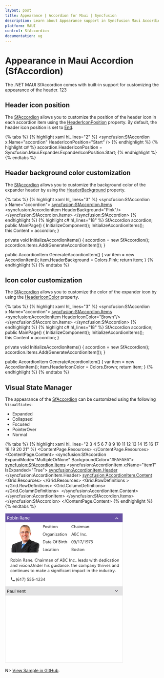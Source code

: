 ```yaml
---
layout: post
title: Appearance | Accordion for Maui | Syncfusion
description: Learn about Appearance support in Syncfusion Maui Accordion (SfAccordion) control and more details.
platform: MAUI
control: SfAccordion
documentation: ug
---
```


# Appearance in Maui Accordion (SfAccordion)

The .NET MAUI SfAccordion comes with built-in support for customizing the appearance of the header. 123

## Header icon position 
 
The [SfAccordion](https://help.syncfusion.com/cr/maui/Syncfusion.Maui.Accordion.SfAccordion.html) allows you to customize the position of the header icon in each accordion item using the [HeaderIconPosition](https://help.syncfusion.com/cr/maui/Syncfusion.Maui.Accordion.SfAccordion.html#Syncfusion_Maui_Accordion_SfAccordion_HeaderIconPosition) property. By default, the header icon position is set to [End](https://help.syncfusion.com/cr/maui/Syncfusion.Maui.Expander.ExpanderIconPosition.html#Syncfusion_Maui_Expander_ExpanderIconPosition_End).

{% tabs %}
{% highlight xaml hl_lines="2" %}
<syncfusion:SfAccordion x:Name="accordion" 
                        HeaderIconPosition="Start" />
{% endhighlight %}
{% highlight c# %}
accordion.HeaderIconPosition = Syncfusion.Maui.Expander.ExpanderIconPosition.Start;
{% endhighlight %}
{% endtabs %}

## Header background color customization

The [SfAccordion](https://help.syncfusion.com/cr/maui/Syncfusion.Maui.Accordion.SfAccordion.html) allows you to customize the background color of the expander header by using the [HeaderBackground](https://help.syncfusion.com/cr/maui/Syncfusion.Maui.Accordion.AccordionItem.html#Syncfusion_Maui_Accordion_AccordionItem_HeaderBackground) property.

{% tabs %}
{% highlight xaml hl_lines="3" %}
<syncfusion:SfAccordion x:Name="accordion">
    <syncfusion:SfAccordion.Items>
        <syncfusion:AccordionItem HeaderBackground="Pink"/>
    </syncfusion:SfAccordion.Items>
</syncfusion:SfAccordion>
{% endhighlight %}
{% highlight c# hl_lines="18" %}
SfAccordion accordion;
public MainPage()
{
    InitializeComponent();
    InitializeAccordionItems();
    this.Content = accordion;
}

private void InitializeAccordionItems()
{
    accordion = new SfAccordion();
    accordion.Items.Add(GenerateAccordionItem());
}

public AccordionItem GenerateAccordionItem()
{
    var item = new AccordionItem();
    item.HeaderBackground = Colors.Pink;
    return item;
}
{% endhighlight %}
{% endtabs %}

## Icon color customization

The [SfAccordion](https://help.syncfusion.com/cr/maui/Syncfusion.Maui.Accordion.SfAccordion.html) allows you to customize the color of the expander icon by using the [HeaderIconColor](https://help.syncfusion.com/cr/maui/Syncfusion.Maui.Accordion.AccordionItem.html#Syncfusion_Maui_Accordion_AccordionItem_HeaderIconColor) property.

{% tabs %}
{% highlight xaml hl_lines="3" %}
<syncfusion:SfAccordion x:Name="accordion">
    <syncfusion:SfAccordion.Items>
        <syncfusion:AccordionItem HeaderIconColor="Brown"/>
    </syncfusion:SfAccordion.Items>
</syncfusion:SfAccordion>
{% endhighlight %}
{% highlight c# hl_lines="18" %}
SfAccordion accordion;
public MainPage()
{
    InitializeComponent();
    InitializeAccordionItems();
    this.Content = accordion;
}

private void InitializeAccordionItems()
{
    accordion = new SfAccordion();
    accordion.Items.Add(GenerateAccordionItem());
}

public AccordionItem GenerateAccordionItem()
{
    var item = new AccordionItem();
    item.HeaderIconColor = Colors.Brown;
    return item;
}
{% endhighlight %}
{% endtabs %}

## Visual State Manager

The appearance of the [SfAccordion](https://help.syncfusion.com/cr/maui/Syncfusion.Maui.Accordion.SfAccordion.html) can be customized using the following `VisualStates`:

* Expanded
* Collapsed
* Focused
* PointerOver
* Normal

{% tabs %}
{% highlight xaml hl_lines="2 3 4 5 6 7 8 9 10 11 12 13 14 15 16 17 18 19 20 21" %}
     <ContentPage.Resources>
        <Style TargetType="syncfusion:AccordionItem">
            <Setter Property="VisualStateManager.VisualStateGroups">
                <VisualStateGroupList>
                    <VisualStateGroup>
                        <VisualState Name="Expanded">
                            <VisualState.Setters>
                                <Setter Property="HeaderBackground" Value="#6750A4"/>
                                <Setter Property="HeaderIconColor" Value="White"/>
                            </VisualState.Setters>
                        </VisualState>
                        <VisualState Name="Collapsed">
                            <VisualState.Setters>
                                <Setter Property="HeaderBackground" Value="#1F1C1B1F"/>
                                <Setter Property="HeaderIconColor" Value="#49454F"/>
                            </VisualState.Setters>
                        </VisualState>
						<VisualState Name="Focused">
                            <VisualState.Setters>
                                <Setter Property="HeaderBackground" Value="#f5a2a2"/>
                                <Setter Property="HeaderIconColor" Value="#422626"/>
                            </VisualState.Setters>
                        </VisualState>
						<VisualState Name="PointerOver">
                            <VisualState.Setters>
                                <Setter Property="HeaderBackground" Value="#ded6d5"/>
                                <Setter Property="HeaderIconColor" Value="#524f4f"/>
                            </VisualState.Setters>
                        </VisualState>
						<VisualState Name="Normal">
                            <VisualState.Setters>
                                <Setter Property="HeaderBackground" Value="#faf8f7"/>
                                <Setter Property="HeaderIconColor" Value="#000000"/>
                            </VisualState.Setters>
                        </VisualState>
                    </VisualStateGroup>
                </VisualStateGroupList>
            </Setter>
        </Style>
    </ContentPage.Resources>
    <ContentPage.Content>
        <syncfusion:SfAccordion ExpandMode="MultipleOrNone" BackgroundColor="#FAFAFA">
            <syncfusion:SfAccordion.Items>
                <syncfusion:AccordionItem x:Name="item1" 
                                          IsExpanded="True">
                    <syncfusion:AccordionItem.Header>
                        <Grid Padding="5,5,5,5">
                            <Label TextColor="{Binding HeaderIconColor, Source={x:Reference item1}}" Text="Robin Rane" VerticalTextAlignment="Center"/>
                        </Grid>
                    </syncfusion:AccordionItem.Header>
                    <syncfusion:AccordionItem.Content>
                        <Grid ColumnSpacing="10" RowSpacing="2" >
                            <Grid Margin="16,6,0,0">
                                <Grid.Resources>
                                    <Style TargetType="Label">
                                        <Setter Property="FontFamily" Value="Roboto-Regular"/>
                                    </Style>
                                </Grid.Resources>
                                <Grid.RowDefinitions >
                                    <RowDefinition Height="25"/>
                                    <RowDefinition Height="25"/>
                                    <RowDefinition Height="25"/>
                                    <RowDefinition Height="25"/>
                                    <RowDefinition Height="{OnPlatform Default=90,Android=90,WinUI=70, iOS=100,MacCatalyst=70 }"/>
                                    <RowDefinition Height="Auto"/>
                                </Grid.RowDefinitions>
                                <Grid.ColumnDefinitions>
                                    <ColumnDefinition Width="100"/>
                                    <ColumnDefinition Width="100"/>
                                    <ColumnDefinition Width="*"/>
                                </Grid.ColumnDefinitions>
                                <Border Grid.RowSpan="4"
                                        Grid.Row="0"
                                        Grid.Column="0"
                                        Padding="0"
                                        Margin="0,0,0,7">
                                    <Image  Source="emp_01.png" />
                                </Border>
                                <Label Text="Position" Grid.Column="1" Grid.Row="0" Margin="6,0,0,0"/>
                                <Label Text="Chairman" Grid.Row="0" Grid.Column="2"/>
                                <Label Text="Organization " Grid.Row="1" Grid.Column="1" Margin="6,0,0,0"/>
                                <Label Text="ABC Inc." Grid.Row="1" Grid.Column="2"/>
                                <Label Text="Date Of Birth " Grid.Row="2" Grid.Column="1" Margin="6,0,0,0"/>
                                <Label Text="09/17/1973" Grid.Row="2" Grid.Column="2"/>
                                <Label Text="Location " Grid.Row="3" Grid.Column="1" Margin="6,0,0,0"/>
                                <Label Text="Boston" Grid.Row="3" Grid.Column="2"/>
                                <Label Padding="0,10,0,10" Grid.Row="4" Grid.ColumnSpan="3"  LineBreakMode="WordWrap"  
                                            FontSize="14" CharacterSpacing="0.25" VerticalTextAlignment="Center" 
                                                Text="Robin Rane, Chairman of ABC Inc., leads with dedication and vision.Under his guidance, the company thrives and continues to make a significant impact in the industry.">
                                </Label>
                                <StackLayout Grid.Row="5" Orientation="Horizontal" Margin="0,0,0,12">
                                    <Label Text="&#xe700;" FontSize="16" Margin="0,2,2,2"
                                                   FontFamily='{OnPlatform Android=AccordionFontIcons.ttf#,WinUI=AccordionFontIcons.ttf#AccordionFontIcons,MacCatalyst=AccordionFontIcons,iOS=AccordionFontIcons}'
                                                   VerticalOptions="Center" VerticalTextAlignment="Center"/>
                                    <Label Text="(617) 555-1234" Grid.Column="1" VerticalOptions="Center" CharacterSpacing="0.25" FontSize="14"/>
                                </StackLayout>
                            </Grid>
                        </Grid>
                    </syncfusion:AccordionItem.Content>
                </syncfusion:AccordionItem>
            </syncfusion:SfAccordion.Items>
        </syncfusion:SfAccordion>
    </ContentPage.Content>
</ContentPage>
{% endhighlight %}
{% endtabs %}

![Expanded and collapsed visual states in .NET MAUI Accordion](Images/appearance/maui-accordion-with-visual-state-manager.png)

N> [View Sample in GitHub](https://github.com/SyncfusionExamples/customize-the-ui-appearance-using-visual-states-in-.net-maui-accordion).